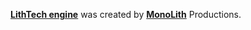 [**LithTech engine**](https://en.wikipedia.org/wiki/LithTech) was created by [**MonoLith**](https://lith.com/) Productions.
